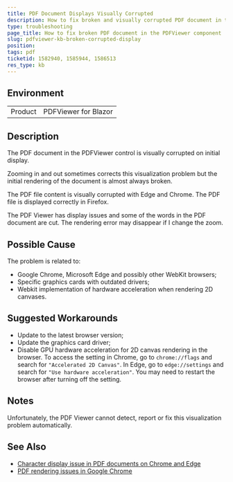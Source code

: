 ```yaml
---
title: PDF Document Displays Visually Corrupted
description: How to fix broken and visually corrupted PDF document in the Blazor PDFViewer component.
type: troubleshooting
page_title: How to fix broken PDF document in the PDFViewer component
slug: pdfviewer-kb-broken-corrupted-display
position: 
tags: pdf
ticketid: 1582940, 1585944, 1586513
res_type: kb
---
```


## Environment

<table>
    <tbody>
        <tr>
            <td>Product</td>
            <td>PDFViewer for Blazor</td>
        </tr>
    </tbody>
</table>

## Description

The PDF document in the PDFViewer control is visually corrupted on initial display.

Zooming in and out sometimes corrects this visualization problem but the initial rendering of the document is almost always broken.

The PDF file content is visually corrupted with Edge and Chrome. The PDF file is displayed correctly in Firefox.

The PDF Viewer has display issues and some of the words in the PDF document are cut. The rendering error may disappear if I change the zoom.

## Possible Cause

The problem is related to:

* Google Chrome, Microsoft Edge and possibly other WebKit browsers;
* Specific graphics cards with outdated drivers;
* Webkit implementation of hardware acceleration when rendering 2D canvases.

## Suggested Workarounds

* Update to the latest browser version;
* Update the graphics card driver;
* Disable GPU hardware acceleration for 2D canvas rendering in the browser. To access the setting in Chrome, go to `chrome://flags` and search for `"Accelerated 2D Canvas"`. In Edge, go to `edge://settings` and search for `"Use hardware acceleration"`. You may need to restart the browser after turning off the setting.

## Notes

Unfortunately, the PDF Viewer cannot detect, report or fix this visualization problem automatically.

## See Also

* [Character display issue in PDF documents on Chrome and Edge](https://pdfjs.community/t/character-display-issue-on-chrome-edge-but-not-firefox/1753/9)
* [PDF rendering issues in Google Chrome](https://web.archive.org/web/20250513040055/https://support.papersapp.com/support/solutions/articles/30000046026-pdf-rendering-issues-in-google-chrome-on-windows-10)
